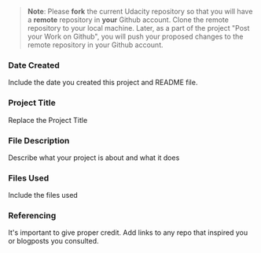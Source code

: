 >**Note**: Please **fork** the current Udacity repository so that you will have a **remote** repository in **your** Github account. Clone the remote repository to your local machine. Later, as a part of the project "Post your Work on Github", you will push your proposed changes to the remote repository in your Github account.

### Date Created
Include the date you created this project and README file.

### Project Title
Replace the Project Title

### File Description
Describe what your project is about and what it does

### Files Used
Include the files used

### Referencing
It's important to give proper credit. Add links to any repo that inspired you or blogposts you consulted.

